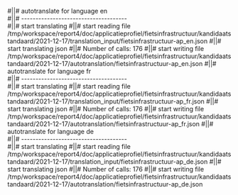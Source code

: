 #||# autotranslate for language en  
#||# -------------------------------------  
#||# start translating
#||# start reading file /tmp/workspace/report4/doc/applicatieprofiel/fietsinfrastructuur/kandidaatstandaard/2021-12-17/translation_input/fietsinfrastructuur-ap_en.json
#||# start translating json
#||# Number of calls: 176
#||# start writing file /tmp/workspace/report4/doc/applicatieprofiel/fietsinfrastructuur/kandidaatstandaard/2021-12-17/autotranslation/fietsinfrastructuur-ap_en.json
#||# autotranslate for language fr  
#||# -------------------------------------  
#||# start translating
#||# start reading file /tmp/workspace/report4/doc/applicatieprofiel/fietsinfrastructuur/kandidaatstandaard/2021-12-17/translation_input/fietsinfrastructuur-ap_fr.json
#||# start translating json
#||# Number of calls: 176
#||# start writing file /tmp/workspace/report4/doc/applicatieprofiel/fietsinfrastructuur/kandidaatstandaard/2021-12-17/autotranslation/fietsinfrastructuur-ap_fr.json
#||# autotranslate for language de  
#||# -------------------------------------  
#||# start translating
#||# start reading file /tmp/workspace/report4/doc/applicatieprofiel/fietsinfrastructuur/kandidaatstandaard/2021-12-17/translation_input/fietsinfrastructuur-ap_de.json
#||# start translating json
#||# Number of calls: 176
#||# start writing file /tmp/workspace/report4/doc/applicatieprofiel/fietsinfrastructuur/kandidaatstandaard/2021-12-17/autotranslation/fietsinfrastructuur-ap_de.json

